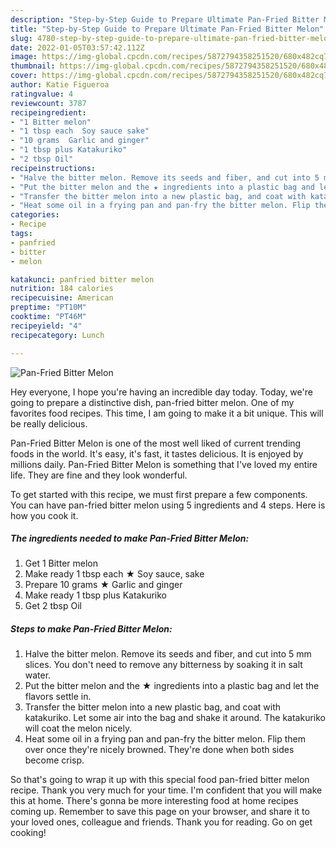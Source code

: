 ```yaml
---
description: "Step-by-Step Guide to Prepare Ultimate Pan-Fried Bitter Melon"
title: "Step-by-Step Guide to Prepare Ultimate Pan-Fried Bitter Melon"
slug: 4780-step-by-step-guide-to-prepare-ultimate-pan-fried-bitter-melon
date: 2022-01-05T03:57:42.112Z
image: https://img-global.cpcdn.com/recipes/5872794358251520/680x482cq70/pan-fried-bitter-melon-recipe-main-photo.jpg
thumbnail: https://img-global.cpcdn.com/recipes/5872794358251520/680x482cq70/pan-fried-bitter-melon-recipe-main-photo.jpg
cover: https://img-global.cpcdn.com/recipes/5872794358251520/680x482cq70/pan-fried-bitter-melon-recipe-main-photo.jpg
author: Katie Figueroa
ratingvalue: 4
reviewcount: 3787
recipeingredient:
- "1 Bitter melon"
- "1 tbsp each  Soy sauce sake"
- "10 grams  Garlic and ginger"
- "1 tbsp plus Katakuriko"
- "2 tbsp Oil"
recipeinstructions:
- "Halve the bitter melon. Remove its seeds and fiber, and cut into 5 mm slices. You don&#39;t need to remove any bitterness by soaking it in salt water."
- "Put the bitter melon and the ★ ingredients into a plastic bag and let the flavors settle in."
- "Transfer the bitter melon into a new plastic bag, and coat with katakuriko. Let some air into the bag and shake it around. The katakuriko will coat the melon nicely."
- "Heat some oil in a frying pan and pan-fry the bitter melon. Flip them over once they&#39;re nicely browned. They&#39;re done when both sides become crisp."
categories:
- Recipe
tags:
- panfried
- bitter
- melon

katakunci: panfried bitter melon 
nutrition: 184 calories
recipecuisine: American
preptime: "PT10M"
cooktime: "PT46M"
recipeyield: "4"
recipecategory: Lunch

---
```



![Pan-Fried Bitter Melon](https://img-global.cpcdn.com/recipes/5872794358251520/680x482cq70/pan-fried-bitter-melon-recipe-main-photo.jpg)

Hey everyone, I hope you're having an incredible day today. Today, we're going to prepare a distinctive dish, pan-fried bitter melon. One of my favorites food recipes. This time, I am going to make it a bit unique. This will be really delicious.

Pan-Fried Bitter Melon is one of the most well liked of current trending foods in the world. It's easy, it's fast, it tastes delicious. It is enjoyed by millions daily. Pan-Fried Bitter Melon is something that I've loved my entire life. They are fine and they look wonderful.




To get started with this recipe, we must first prepare a few components. You can have pan-fried bitter melon using 5 ingredients and 4 steps. Here is how you cook it.

<!--inarticleads1-->

##### The ingredients needed to make Pan-Fried Bitter Melon:

1. Get 1 Bitter melon
1. Make ready 1 tbsp each ★ Soy sauce, sake
1. Prepare 10 grams ★ Garlic and ginger
1. Make ready 1 tbsp plus Katakuriko
1. Get 2 tbsp Oil




<!--inarticleads2-->

##### Steps to make Pan-Fried Bitter Melon:

1. Halve the bitter melon. Remove its seeds and fiber, and cut into 5 mm slices. You don&#39;t need to remove any bitterness by soaking it in salt water.
1. Put the bitter melon and the ★ ingredients into a plastic bag and let the flavors settle in.
1. Transfer the bitter melon into a new plastic bag, and coat with katakuriko. Let some air into the bag and shake it around. The katakuriko will coat the melon nicely.
1. Heat some oil in a frying pan and pan-fry the bitter melon. Flip them over once they&#39;re nicely browned. They&#39;re done when both sides become crisp.




So that's going to wrap it up with this special food pan-fried bitter melon recipe. Thank you very much for your time. I'm confident that you will make this at home. There's gonna be more interesting food at home recipes coming up. Remember to save this page on your browser, and share it to your loved ones, colleague and friends. Thank you for reading. Go on get cooking!
